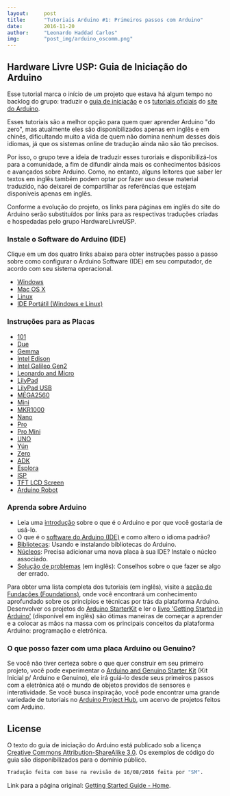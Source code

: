 ```yaml
---
layout:     post
title:      "Tutoriais Arduino #1: Primeiros passos com Arduino"
date:       2016-11-20
author:     "Leonardo Haddad Carlos"
img:        "post_img/arduino_oscomm.png"
---
```


## Hardware Livre USP: Guia de Iniciação do Arduino

Esse tutorial marca o início de um projeto que estava há algum tempo no backlog do grupo: traduzir o [guia de iniciação][arduino-guide] e os [tutoriais oficiais][arduino-tutorials] do [site do Arduino][arduino].

Esses tutoriais são a melhor opção para quem quer aprender Arduino "do zero", mas atualmente eles são disponibilizados apenas em inglês e em chinês, dificultando muito a vida de quem não domina nenhum desses dois idiomas, já que os sistemas online de tradução ainda não são tão precisos.

Por isso, o grupo teve a ideia de traduzir esses turoriais e disponibilizá-los para a comunidade, a fim de difundir ainda mais os conhecimentos básicos e avançados sobre Arduino. Como, no entanto, alguns leitores que saber ler textos em inglês também podem optar por fazer uso desse material traduzido, não deixarei de compartilhar as referências que estejam disponíveis apenas em inglês.

Conforme a evolução do projeto, os links para páginas em inglês do site do Arduino serão substituídos por links para as respectivas traduções criadas e hospedadas pelo grupo HardwareLivreUSP.

### Instale o Software do Arduino (IDE)
Clique em um dos quatro links abaixo para obter instruções passo a passo sobre como configurar o Arduino Software (IDE) em seu computador, de acordo com seu sistema operacional.

 - [Windows][windows-steps]
 - [Mac OS X][mac-steps]
 - [Linux][linux-steps]
 - [IDE Portátil (Windows e Linux)][portable-steps]

### Instruções para as Placas

 - [101][board-oneoone]
 - [Due][board-due]
 - [Gemma][board-gemma]
 - [Intel Edison][board-edison]
 - [Intel Galileo Gen2][board-galileogentwo]
 - [Leonardo and Micro][board-leonardo]
 - [LilyPad][board-lilypad]
 - [LilyPad USB][board-lilypadusb]
 - [MEGA2560][board-mega]
 - [Mini][board-mini]
 - [MKR1000][board-mkrthousand]
 - [Nano][board-nano]
 - [Pro][board-pro]
 - [Pro Mini][board-promini]
 - [UNO][board-uno]
 - [Yún][board-yun]
 - [Zero][board-zero]
 - [ADK][board-adk]
 - [Esplora][board-esplora]
 - [ISP][board-isp]
 - [TFT LCD Screen][board-tftlcdscreen]
 - [Arduino Robot][board-robot]

### Aprenda sobre Arduino
 - Leia uma [introdução][learn-intro] sobre o que é o Arduino e por que você gostaria de usá-lo.
 - O que é o [software do Arduino (IDE)][learn-ide] e como altero o idioma padrão?
 - [Bibliotecas][learn-libraries]: Usando e instalando bibliotecas do Arduino.
 - [Núcleos][learn-cores]: Precisa adicionar uma nova placa à sua IDE? Instale o núcleo associado.
 - [Solução de problemas][learn-troubleshooting] (em inglês): Conselhos sobre o que fazer se algo der errado.

Para obter uma lista completa dos tutoriais (em inglês), visite a [seção de Fundações (Foundations)][learn-foundations], onde você encontrará um conhecimento aprofundado sobre os princípios e técnicas por trás da plataforma Arduino.
Desenvolver os projetos do [Arduino StarterKit][learn-starterkit] e ler o [livro 'Getting Started in Arduino'][learn-book] (disponível em inglês) são ótimas maneiras de começar a aprender e a colocar as mãos na massa com os principais conceitos da plataforma Arduino: programação e eletrônica.

### O que posso fazer com uma placa Arduino ou Genuino?
Se você não tiver certeza sobre o que quer construir em seu primeiro projeto, você pode experimentar o [Arduino and Genuino Starter Kit][starterkit] (Kit Inicial p/ Arduino e Genuino), ele irá guiá-lo desde seus primeiros passos com a eletrônica até o mundo de objetos providos de sensores e interatividade.
Se você busca inspiração, você pode encontrar uma grande variedade de tutoriais no [Arduino Project Hub][arduino-hub], um acervo de projetos feitos com Arduino.

License
----

O texto do guia de iniciação do Arduino está publicado sob a licença [Creative Commons Attribution-ShareAlike 3.0][ccasa3]. Os exemplos de código do guia são disponibilizados para o domínio público.

```sh
Tradução feita com base na revisão de 16/08/2016 feita por "SM".
```

Link para a página original: [Getting Started Guide - Home][originalpage].

[//]: # (These are reference links used in the body of this note and get stripped out when the markdown processor does its job. There is no need to format nicely because it shouldn't be seen. Thanks SO - http://stackoverflow.com/questions/4823468/store-comments-in-markdown-syntax)


   [placeholder]: <>
   [board-robot]: <https://www.arduino.cc/en/Guide/Robot>
   [board-tftlcdscreen]: <https://www.arduino.cc/en/Guide/TFT>
   [board-isp]: <https://www.arduino.cc/en/Guide/ArduinoISP>
   [board-esplora]: </2016/11/25/arduino-16board-esplora/>
   [board-adk]: <https://www.arduino.cc/en/Guide/ArduinoADK>
   [board-zero]: <https://www.arduino.cc/en/Guide/ArduinoZero>
   [board-yun]: <https://www.arduino.cc/en/Guide/ArduinoYun>
   [board-uno]: </2016/11/25/arduino-12board-uno/>
   [board-promini]: <https://www.arduino.cc/en/Guide/ArduinoProMini>
   [board-pro]: <https://www.arduino.cc/en/Guide/ArduinoPro>
   [board-nano]: <https://www.arduino.cc/en/Guide/ArduinoNano>
   [board-mkrthousand]: <https://www.arduino.cc/en/Guide/MKR1000>
   [board-mini]: <https://www.arduino.cc/en/Guide/ArduinoMini>
   [board-mega]: </2016/11/25/arduino-13board-mega/>
   [board-lilypadusb]: <https://www.arduino.cc/en/Guide/ArduinoLilyPadUSB>
   [board-lilypad]: </2016/11/25/arduino-18board-lilypad/>
   [board-leonardo]: </2016/11/25/arduino-14board-leonardo/>
   [board-galileogentwo]: <https://www.arduino.cc/en/Guide/IntelGalileoGen2>
   [board-edison]: <https://www.arduino.cc/en/Guide/IntelEdison>
   [board-gemma]: <https://www.arduino.cc/en/Guide/ArduinoGemma>
   [board-due]: </2016/11/25/arduino-15board-due/>
   [board-oneoone]: <https://www.arduino.cc/en/Guide/Arduino101>
   [originalpage]: <https://www.arduino.cc/en/Guide/HomePage>
   [arduino-hub]: <https://create.arduino.cc/projecthub>
   [starterkit]: <https://store.arduino.cc/product/GKX00007>
   [learn-book]: <https://store.arduino.cc/product/B000001>
   [learn-starterkit]: <https://www.arduino.cc/en/Main/ArduinoStarterKit>
   [learn-foundations]: </2016/11/25/arduino-11foundations/>
   [learn-troubleshooting]: </2016/11/25/arduino-10troubleshooting/>
   [learn-cores]: </2016/11/24/arduino-9cores/>
   [learn-libraries]: </2016/11/24/arduino-8libraries/>
   [learn-ide]: </2016/11/21/arduino-7environment/>
   [learn-intro]: </2016/11/20/arduino-6intro/>
   [windows-steps]: </2016/11/20/arduino-2windows/>
   [mac-steps]: </2016/11/20/arduino-3mac/>
   [linux-steps]: </2016/11/20/arduino-4linux/>
   [portable-steps]: </2016/11/20/arduino-5portable/>
   [ccasa3]: <https://creativecommons.org/licenses/by-sa/3.0>
   [arduino-tutorials]: <https://www.arduino.cc/en/Tutorial/HomePage>
   [arduino-guide]: <https://www.arduino.cc/en/Guide/HomePage>
   [arduino]: <https://www.arduino.cc>
